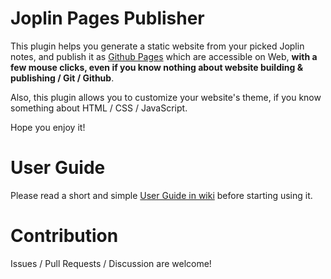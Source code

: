 # Joplin Pages Publisher

This plugin helps you generate a static website from your picked Joplin notes, and publish it as [Github Pages](https://pages.github.com/) which are accessible on Web, **with a few mouse clicks, even if you know nothing about website building & publishing / Git / Github**.

Also, this plugin allows you to customize your website's theme, if you know something about HTML / CSS / JavaScript.

Hope you enjoy it!

# User Guide

Please read a short and simple [User Guide in wiki](https://github.com/ylc395/joplin-plugin-pages-publisher/wiki/User-Guide) before starting using it.

# Contribution

Issues / Pull Requests / Discussion are welcome!
